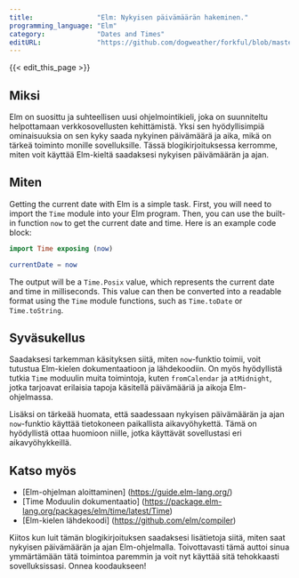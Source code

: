 ```yaml
---
title:                "Elm: Nykyisen päivämäärän hakeminen."
programming_language: "Elm"
category:             "Dates and Times"
editURL:              "https://github.com/dogweather/forkful/blob/master/content/fi/elm/getting-the-current-date.md"
---
```


{{< edit_this_page >}}

## Miksi

Elm on suosittu ja suhteellisen uusi ohjelmointikieli, joka on suunniteltu helpottamaan verkkosovellusten kehittämistä. Yksi sen hyödyllisimpiä ominaisuuksia on sen kyky saada nykyinen päivämäärä ja aika, mikä on tärkeä toiminto monille sovelluksille. Tässä blogikirjoituksessa kerromme, miten voit käyttää Elm-kieltä saadaksesi nykyisen päivämäärän ja ajan.

## Miten

Getting the current date with Elm is a simple task. First, you will need to import the `Time` module into your Elm program. Then, you can use the built-in function `now` to get the current date and time. Here is an example code block:

``` Elm
import Time exposing (now)

currentDate = now
```

The output will be a `Time.Posix` value, which represents the current date and time in milliseconds. This value can then be converted into a readable format using the `Time` module functions, such as `Time.toDate` or `Time.toString`.

## Syväsukellus

Saadaksesi tarkemman käsityksen siitä, miten `now`-funktio toimii, voit tutustua Elm-kielen dokumentaatioon ja lähdekoodiin. On myös hyödyllistä tutkia `Time` moduulin muita toimintoja, kuten `fromCalendar` ja `atMidnight`, jotka tarjoavat erilaisia tapoja käsitellä päivämääriä ja aikoja Elm-ohjelmassa.

Lisäksi on tärkeää huomata, että saadessaan nykyisen päivämäärän ja ajan `now`-funktio käyttää tietokoneen paikallista aikavyöhykettä. Tämä on hyödyllistä ottaa huomioon niille, jotka käyttävät sovellustasi eri aikavyöhykkeillä.

## Katso myös

- [Elm-ohjelman aloittaminen] (https://guide.elm-lang.org/)
- [Time Moduulin dokumentaatio] (https://package.elm-lang.org/packages/elm/time/latest/Time)
- [Elm-kielen lähdekoodi] (https://github.com/elm/compiler)

Kiitos kun luit tämän blogikirjoituksen saadaksesi lisätietoja siitä, miten saat nykyisen päivämäärän ja ajan Elm-ohjelmalla. Toivottavasti tämä auttoi sinua ymmärtämään tätä toimintoa paremmin ja voit nyt käyttää sitä tehokkaasti sovelluksissasi. Onnea koodaukseen!